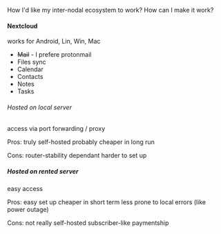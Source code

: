 How I'd like my inter-nodal ecosystem to work?
How can I make it work?

#### Nextcloud
works for Android, Lin, Win, Mac
-   ~~Mail~~ - I prefere protonmail
-   Files sync
-   Calendar
-   Contacts
-   Notes
-   Tasks
  
###### Hosted on local server
access via port forwarding / proxy

Pros:
truly self-hosted
probably cheaper in long run

Cons:
router-stability dependant
harder to set up

##### Hosted on rented server
easy access

Pros:
easy set up
cheaper in short term
less prone to local errors (like power outage)

Cons:
not really self-hosted
subscriber-like paymentship